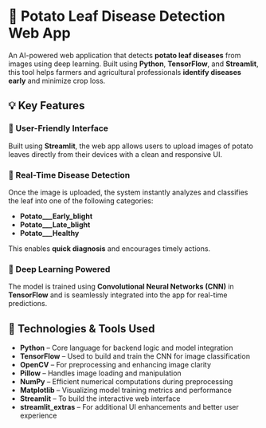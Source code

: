# 🥔 Potato Leaf Disease Detection Web App

An AI-powered web application that detects **potato leaf diseases** from images using deep learning. Built using **Python**, **TensorFlow**, and **Streamlit**, this tool helps farmers and agricultural professionals **identify diseases early** and minimize crop loss.



## 💡 Key Features

### 🔸 User-Friendly Interface  
Built using **Streamlit**, the web app allows users to upload images of potato leaves directly from their devices with a clean and responsive UI.

### 🔸 Real-Time Disease Detection  
Once the image is uploaded, the system instantly analyzes and classifies the leaf into one of the following categories:
- **Potato___Early_blight**
- **Potato___Late_blight**
- **Potato___Healthy**

This enables **quick diagnosis** and encourages timely actions.

### 🔸 Deep Learning Powered  
The model is trained using **Convolutional Neural Networks (CNN)** in **TensorFlow** and is seamlessly integrated into the app for real-time predictions.



## 🧠 Technologies & Tools Used

- **Python** – Core language for backend logic and model integration  
- **TensorFlow** – Used to build and train the CNN for image classification  
- **OpenCV** – For preprocessing and enhancing image clarity  
- **Pillow** – Handles image loading and manipulation  
- **NumPy** – Efficient numerical computations during preprocessing  
- **Matplotlib** – Visualizing model training metrics and performance  
- **Streamlit** – To build the interactive web interface  
- **streamlit_extras** – For additional UI enhancements and better user experience


